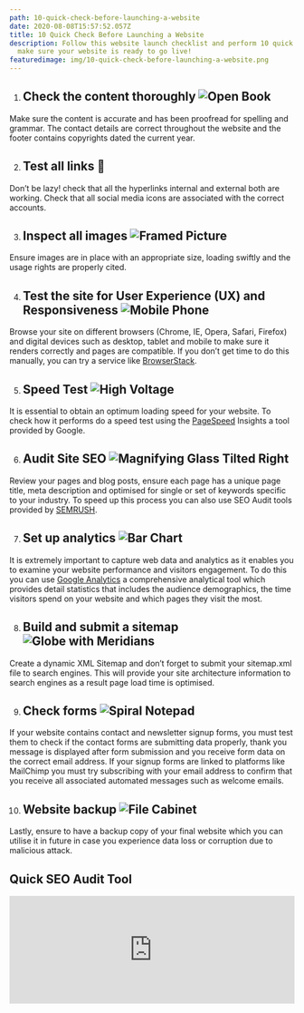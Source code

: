 ```yaml
---
path: 10-quick-check-before-launching-a-website
date: 2020-08-08T15:57:52.057Z
title: 10 Quick Check Before Launching a Website
description: Follow this website launch checklist and perform 10 quick checks to
  make sure your website is ready to go live!
featuredimage: img/10-quick-check-before-launching-a-website.png
---
```

<!--StartFragment-->

1. ## Check the content thoroughly **![Open Book](https://lh6.googleusercontent.com/aZ-KkNSnuwZ0VzYPCs33JPdJofMIzj_rNdODSG0S3NCvpnOPPlWD6n-0qlrdXcbPZ9vEk6TTR-kfQleGeqDbFJw-iG8z54PlSr-1_Pli7CXokCmgXGD_BJ7uUc8uxCLZjGkLTwlD "Open Book")**

Make sure the content is accurate and has been proofread for spelling and grammar. The contact details are correct throughout the website and the footer contains copyrights dated the current year.

2. ## Test all links 🔗

Don’t be lazy! check that all the hyperlinks internal and external both are working. Check that all social media icons are associated with the correct accounts.

3. ## Inspect all images [](https://emojipedia.org/openmoji/12.3/framed-picture/)**![Framed Picture](https://lh4.googleusercontent.com/9FlwdEF0elO-R3svSl6iBpMRzUt0v7IGW-SY148ByuBKn98S28qFVwT5NKPCJvjg7XzkhT-g4hMogN6UYznIXLy43Lvg7WrnPMmB_A4HHeikby9Efdr-_AiHcy7En9rvCe36aGB7 "Framed Picture")**

Ensure images are in place with an appropriate size, loading swiftly and the usage rights are properly cited.

4. ## Test the site for User Experience (UX) and Responsiveness **![Mobile Phone](https://lh4.googleusercontent.com/mjJTJmvKWqbroWUmUZ5-C0vw84wfvGWADGVbCjv_LB7b1Jr59e_R1Twf-ueT2Yzg_vpRZtPnWqnPgZrLGLd4PehTp8MbF4HVsGma6coUEz1SAK8S_3fN34Tf_TLttXJ9dIqrXuqx "Mobile Phone")**

Browse your site on different browsers (Chrome, IE, Opera, Safari, Firefox) and digital devices such as desktop, tablet and mobile to make sure it renders correctly and pages are compatible. If you don’t get time to do this manually, you can try a service like [BrowserStack](https://www.browserstack.com/).

5. ## Speed Test **![High Voltage](https://lh5.googleusercontent.com/sMpr-z2CpEYETG5pqca6ak2Z9Oeaa8Ow7HOMxzQxl5xF2wLanTTqG2dLU-XWw27-aIxbq3fyF2pZvSuxAP8HyhMpjBoPfyjaCiTcF6iXQ_GPJ5raf-67cdEqi3WGNdES5t4_lUyJ "High Voltage")**

It is essential to obtain an optimum loading speed for your website. To check how it performs do a speed test using the [PageSpeed](https://developers.google.com/speed/pagespeed/insights/) Insights a tool provided by Google.

6. ## Audit Site SEO **![Magnifying Glass Tilted Right](https://lh3.googleusercontent.com/P03pVhMPKZ5cHsctwlshkqisUq7_cAaNkNmI2PbF3_NQQKYf9hkbzNXbYoAMjtjXRo0-3uGEtdFj_VXEbJjBJfYA-FU0CrkVGtUvU1Ij-3CFMBgMqD3ab5PqyYGpTOQVMb02Rryq "Magnifying Glass Tilted Right")**

Review your pages and blog posts, ensure each page has a unique page title, meta description and optimised for single or set of keywords specific to your industry. To speed up this process you can also use SEO Audit tools provided by [SEMRUSH](https://www.semrush.com/lp/site-audit-do/en/?ref=1069449657&utm_campaign=landing_site_audit&utm_source=berush&utm_medium=promo&utm_term=93).

7. ## Set up analytics **![Bar Chart](https://lh4.googleusercontent.com/CpO33J62foZqvVDopdOGntjA6nwo5AKPDS_sVq6XBGLBULcq_b5q5FcEoMY7stHrg8CnTBcn8hc3AYLTGHUckUeAnUcUwJDNGDTHaMPg9gG2hEkXJLBlfQzlm0UWqe3fNSt0BgMv "Bar Chart")**

It is extremely important to capture web data and analytics as it enables you to examine your website performance and visitors engagement. To do this you can use [Google Analytics](https://analytics.google.com/analytics/web/#/) a comprehensive analytical tool which provides detail statistics that includes the audience demographics, the time visitors spend on your website and which pages they visit the most.

8. ## Build and submit a sitemap **![Globe with Meridians](https://lh5.googleusercontent.com/PAsU2oDDYt6NzhPCFr_GsZkcsc8ygKl857SsZhdr94LfNKKZsm0iTu-1v83mkNK2Q6G-G5AXuIEyGCMQQzNW6s0TrirO6UoP-8WT3djMLBNrfbMdEpXTnjRHDMLpSW9Wy0EKVQgh "Globe with Meridians")**

Create a dynamic XML Sitemap and don’t forget to submit your sitemap.xml file to search engines. This will provide your site architecture information to search engines as a result page load time is optimised.

9. ## Check forms **![Spiral Notepad](https://lh4.googleusercontent.com/SWiNpdxh8P0ion-JYX2C-pUyxUe9Ez8XPRlFQfmnxNIS-a0X24DurdEeluPJllRpm-xLrGEZrhnivyWUloLYw8yW7CV5PJbJCfOvbEVPBmS2DsanwDGO-Sa7ZvB3bd_Cr6R3Yvwr "Spiral Notepad")**

If your website contains contact and newsletter signup forms, you must test them to check if the contact forms are submitting data properly, thank you message is displayed after form submission and you receive form data on the correct email address. If your signup forms are linked to platforms like MailChimp you must try subscribing with your email address to confirm that you receive all associated automated messages such as welcome emails.

10. ## Website backup **![File Cabinet](https://lh6.googleusercontent.com/DzRryjY8az03mA-yBsqwxrUJIwfBdcOEph_-ZJxptHr3erY2jxLIHnbboKu6-YhS0hrc6PCNTmcvLdvAkSzZNfvPYX4u8eI8a245Jrd-yimxtQ4EaNRv5L_0i-DmoO-5UBt_nzro "File Cabinet")**

Lastly, ensure to have a backup copy of your final website which you can utilise it in future in case you experience data loss or corruption due to malicious attack.

## Quick SEO Audit Tool

<iframe src="https://pm.berush.com/widgets/site-audit-interactive/?ref=1069449657&utm_campaign=widget_site_audit_widget&utm_source=berush&utm_medium=promo&utm_term=12&new_window=true&color=55&lang=en" frameborder="0" scrolling="no" width="100%" height="190" />

<!--EndFragment-->